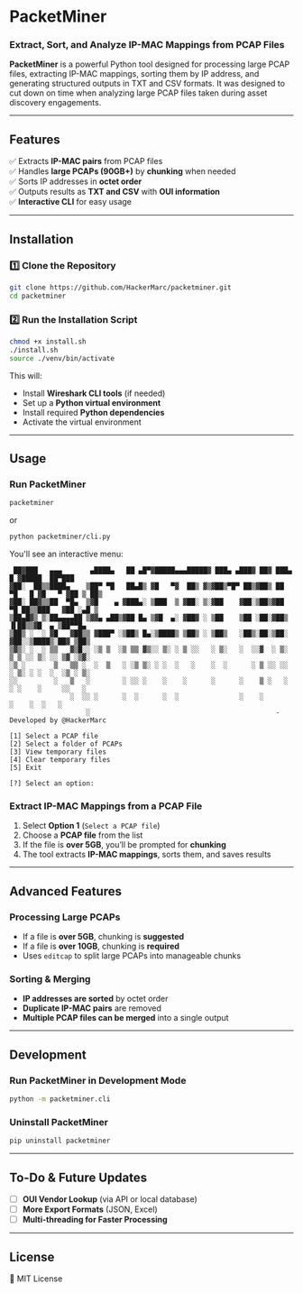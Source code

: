 # PacketMiner 

### Extract, Sort, and Analyze IP-MAC Mappings from PCAP Files

**PacketMiner** is a powerful Python tool designed for processing large PCAP files, extracting IP-MAC mappings, sorting them by IP address, and generating structured outputs in TXT and CSV formats. It was designed to cut down on time when analyzing large PCAP files taken during asset discovery engagements.

---

## Features
✅ Extracts **IP-MAC pairs** from PCAP files  
✅ Handles **large PCAPs (90GB+)** by **chunking** when needed  
✅ Sorts IP addresses in **octet order**  
✅ Outputs results as **TXT and CSV** with **OUI information**  
✅ **Interactive CLI** for easy usage  

---

## Installation
### 1️⃣ Clone the Repository

```bash
git clone https://github.com/HackerMarc/packetminer.git
cd packetminer
```

### 2️⃣ Run the Installation Script

```bash
chmod +x install.sh
./install.sh
source ./venv/bin/activate
```

This will:
- Install **Wireshark CLI tools** (if needed)  
- Set up a **Python virtual environment**  
- Install required **Python dependencies** 
- Activate the virtual environment 

---

## Usage
### Run PacketMiner

```bash
packetminer
```
or
```bash
python packetminer/cli.py
```
You'll see an interactive menu:

```
 ██▓███   ▄▄▄       ▄████▄   ██ ▄█▀▓█████▄▄▄█████▓ ███▄ ▄███▓ ██▓ ███▄    █ ▓█████  ██▀███  
▓██░  ██▒▒████▄    ▒██▀ ▀█   ██▄█▒ ▓█   ▀▓  ██▒ ▓▒▓██▒▀█▀ ██▒▓██▒ ██ ▀█   █ ▓█   ▀ ▓██ ▒ ██▒
▓██░ ██▓▒▒██  ▀█▄  ▒▓█    ▄ ▓███▄░ ▒███  ▒ ▓██░ ▒░▓██    ▓██░▒██▒▓██  ▀█ ██▒▒███   ▓██ ░▄█ ▒
▒██▄█▓▒ ▒░██▄▄▄▄██ ▒▓▓▄ ▄██▒▓██ █▄ ▒▓█  ▄░ ▓██▓ ░ ▒██    ▒██ ░██░▓██▒  ▐▌██▒▒▓█  ▄ ▒██▀▀█▄  
▒██▒ ░  ░ ▓█   ▓██▒▒ ▓███▀ ░▒██▒ █▄░▒████▒ ▒██▒ ░ ▒██▒   ░██▒░██░▒██░   ▓██░░▒████▒░██▓ ▒██▒
▒▓▒░ ░  ░ ▒▒   ▓▒█░░ ░▒ ▒  ░▒ ▒▒ ▓▒░░ ▒░ ░ ▒ ░░   ░ ▒░   ░  ░░▓  ░ ▒░   ▒ ▒ ░░ ▒░ ░░ ▒▓ ░▒▓░
░▒ ░       ▒   ▒▒ ░  ░  ▒   ░ ░▒ ▒░ ░ ░  ░   ░    ░  ░      ░ ▒ ░░ ░░   ░ ▒░ ░ ░  ░  ░▒ ░ ▒░
░░         ░   ▒   ░        ░ ░░ ░    ░    ░      ░      ░    ▒ ░   ░   ░ ░    ░     ░░   ░ 
               ░  ░░ ░      ░  ░      ░  ░               ░    ░           ░    ░  ░   ░     
                   ░                                              - Developed by @HackerMarc   

[1] Select a PCAP file  
[2] Select a folder of PCAPs  
[3] View temporary files  
[4] Clear temporary files  
[5] Exit  

[?] Select an option: 
```

### Extract IP-MAC Mappings from a PCAP File
1. Select **Option 1** (`Select a PCAP file`)  
2. Choose a **PCAP file** from the list  
3. If the file is **over 5GB**, you’ll be prompted for **chunking**  
4. The tool extracts **IP-MAC mappings**, sorts them, and saves results  

---

## Advanced Features
### Processing Large PCAPs
- If a file is **over 5GB**, chunking is **suggested**  
- If a file is **over 10GB**, chunking is **required**  
- Uses `editcap` to split large PCAPs into manageable chunks  

### Sorting & Merging
- **IP addresses are sorted** by octet order  
- **Duplicate IP-MAC pairs** are removed  
- **Multiple PCAP files can be merged** into a single output  

---

## Development
### Run PacketMiner in Development Mode

```bash
python -m packetminer.cli
```

### Uninstall PacketMiner

```bash
pip uninstall packetminer
```

---

## To-Do & Future Updates
- [ ] **OUI Vendor Lookup** (via API or local database)  
- [ ] **More Export Formats** (JSON, Excel)  
- [ ] **Multi-threading for Faster Processing**  

---

## License
📜 MIT License

